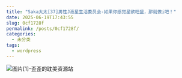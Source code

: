 ```yaml
---
title: "Saka太太[37]男性J液星生活委员会-如果你感觉星欲旺盛，那就做i吧！"
date: 2025-06-19T17:43:55
slug: 0cf1728f
permalink: /posts/0cf1728f/
categories:
  - 未分类
tags:
  - wordpress
---
```


![图片[1]-歪歪的耽美资源站](/images/wp/0cf1728f-398261e9.jpg)
